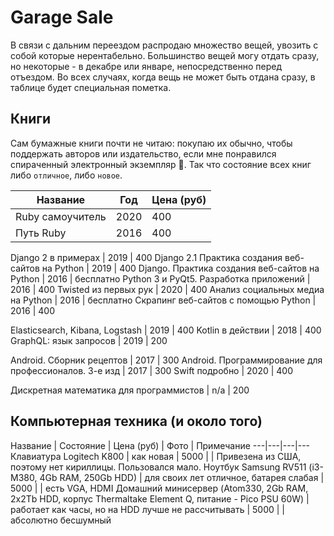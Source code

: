 # Garage Sale

В связи с дальним переездом распродаю множество вещей, увозить с собой которые нерентабельно.
Большинство вещей могу отдать сразу, но некоторые - в декабре или январе, непосредственно перед
отъездом. Во всех случаях, когда вещь не может быть отдана сразу, в таблице будет специальная
пометка.


## Книги

Сам бумажные книги почти не читаю: покупаю их обычно, чтобы поддержать авторов или издательство,
если мне понравился спираченный электронный экземпляр :grimacing:. Так что состояние всех книг 
либо `отличное`, либо `новое`.

Название | Год | Цена (руб)
---|---|---
Ruby самоучитель | 2020 | 400
Путь Ruby | 2016 | 400

Django 2 в примерах | 2019 | 400
Django 2.1 Практика создания веб-сайтов на Python | 2019 | 400
Django. Практика создания веб-сайтов на Python | 2016 | бесплатно
Python 3 и PyQt5. Разработка приложений | 2016 | 400
Twisted из первых рук | 2020 | 400
Анализ социальных медиа на Python | 2016 | бесплатно
Скрапинг веб-сайтов с помощью Python | 2016 | 400

Elasticsearch, Kibana, Logstash | 2019 | 400
Kotlin в действии | 2018 | 400
GraphQL: язык запросов | 2019 | 200

Android. Сборник рецептов | 2017 | 300
Аndroid. Программирование для профессионалов. 3-е изд | 2017 | 300
Swift подробно | 2020 | 400

Дискретная математика для программистов | n/a | 200


## Компьютерная техника (и около того)

Название | Состояние | Цена (руб) | Фото | Примечание
---|---|---|---
Клавиатура Logitech K800 | как новая | 5000 | | Привезена из США, поэтому нет кириллицы. Пользовался мало.
Ноутбук Samsung RV511 (i3-M380, 4Gb RAM, 250Gb HDD) | для своих лет отличное, батарея слабая | 5000 | | есть VGA, HDMI
Домашний минисервер (Atom330, 2Gb RAM, 2x2Tb HDD, корпус Thermaltake Element Q, питание - Pico PSU 60W) | работает как часы, но на HDD лучше не рассчитывать | 5000 | | абсолютно бесшумный

